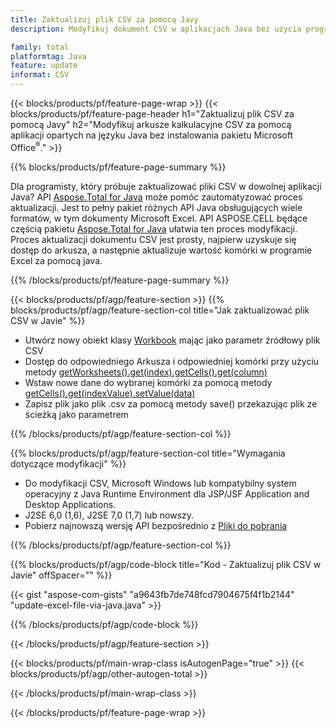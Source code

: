 ```yaml
---
title: Zaktualizuj plik CSV za pomocą Javy
description: Modyfikuj dokument CSV w aplikacjach Java bez użycia programu Microsoft Excel. Zoptymalizuj kod dla najszybszego sposobu pisania i edycji pliku Excel w java.

family: total
platformtag: Java
feature: update
informat: CSV
---
```

{{< blocks/products/pf/feature-page-wrap >}}
{{< blocks/products/pf/feature-page-header h1="Zaktualizuj plik CSV za pomocą Javy" h2="Modyfikuj arkusze kalkulacyjne CSV za pomocą aplikacji opartych na języku Java bez instalowania pakietu Microsoft Office<sup>&reg;</sup>." >}}

{{% blocks/products/pf/feature-page-summary %}}

Dla programisty, który próbuje zaktualizować pliki CSV w dowolnej aplikacji Java? API [Aspose.Total for Java](https://products.aspose.com/total/java/) może pomóc zautomatyzować proces aktualizacji. Jest to pełny pakiet różnych API Java obsługujących wiele formatów, w tym dokumenty Microsoft Excel. API ASPOSE.CELL będące częścią pakietu [Aspose.Total for Java](https://products.aspose.com/total/java/) ułatwia ten proces modyfikacji. Proces aktualizacji dokumentu CSV jest prosty, najpierw uzyskuje się dostęp do arkusza, a następnie aktualizuje wartość komórki w programie Excel za pomocą java.

{{% /blocks/products/pf/feature-page-summary %}}

{{< blocks/products/pf/agp/feature-section >}}
{{% blocks/products/pf/agp/feature-section-col title="Jak zaktualizować plik CSV w Javie" %}}

- Utwórz nowy obiekt klasy [Workbook](https://reference.aspose.com/cells/java/com.aspose.cells/Workbook) mając jako parametr źródłowy plik CSV
- Dostęp do odpowiedniego Arkusza i odpowiedniej komórki przy użyciu metody [getWorksheets().get(index).getCells().get(column)](https://reference.aspose.com/cells/java/com.aspose.cells/cells#Item%20(int))
- Wstaw nowe dane do wybranej komórki za pomocą metody [getCells().get(indexValue).setValue(data)](https://reference.aspose.com/cells/java/com.aspose.cells/cell#Value)
- Zapisz plik jako plik .csv za pomocą metody save() przekazując plik ze ścieżką jako parametrem

{{% /blocks/products/pf/agp/feature-section-col %}}

{{% blocks/products/pf/agp/feature-section-col title="Wymagania dotyczące modyfikacji" %}}

- Do modyfikacji CSV, Microsoft Windows lub kompatybilny system operacyjny z Java Runtime Environment dla JSP/JSF Application and Desktop Applications.
- J2SE 6,0 (1,6), J2SE 7,0 (1,7) lub nowszy.
- Pobierz najnowszą wersję API bezpośrednio z [Pliki do pobrania](https://docs.aspose.com/cells/java/installation/)

{{% /blocks/products/pf/agp/feature-section-col %}}

{{% blocks/products/pf/agp/code-block title="Kod - Zaktualizuj plik CSV w Javie" offSpacer="" %}}

{{< gist "aspose-com-gists" "a9643fb7de748fcd7904675f4f1b2144" "update-excel-file-via-java.java" >}}

{{% /blocks/products/pf/agp/code-block %}}

{{< /blocks/products/pf/agp/feature-section >}}

{{< blocks/products/pf/main-wrap-class isAutogenPage="true" >}}
{{< blocks/products/pf/agp/other-autogen-total >}}

{{< /blocks/products/pf/main-wrap-class >}}

{{< /blocks/products/pf/feature-page-wrap >}}